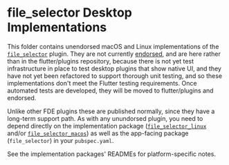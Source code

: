 # file_selector Desktop Implementations

This folder contains unendorsed macOS and Linux implementations of the
[`file_selector`](https://github.com/flutter/plugins/tree/master/packages/file_selector)
plugin. They are not currently
[endorsed](https://flutter.dev/docs/development/packages-and-plugins/developing-packages#endorsed-federated-plugin),
and are here rather than in the flutter/plugins repository, because
there is not yet test infrastructure in place to test desktop plugins that
show native UI, and they have not yet been refactored to support thorough
unit testing, and so these implementations don't meet the Flutter testing
requirements. Once automated tests are developed, they will be moved to
flutter/plugins and endorsed.

Unlike other FDE plugins these are published normally, since they have a
long-term support path. As with any unundorsed plugin, you need to
depend directly on the implementation package
([`file_selector_linux`](https://pub.dev/packages/file_selector_linux) and/or
[`file_selector_macos`](https://pub.dev/packages/file_selector_macos))
as well as the app-facing package (`file_selector`) in your `pubspec.yaml`.

See the implementation packages' READMEs for platform-specific notes.
